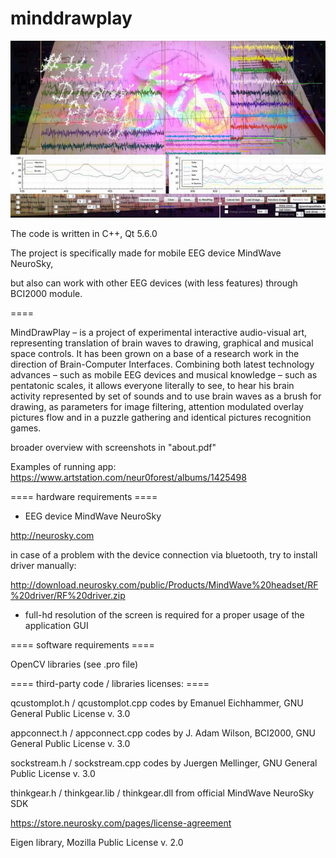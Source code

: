 # minddrawplay

![MindDrawPlay screen](mdpscreen.jpg)
     
The code is written in C++, Qt 5.6.0

The project is specifically made for mobile EEG device MindWave NeuroSky,

but also can work with other EEG devices (with less features) through BCI2000 module.

====

MindDrawPlay – is a project of experimental interactive audio-visual art, 
representing translation of brain waves to drawing, graphical and musical space controls. 
It has been grown on a base of a research work in the direction of Brain-Computer Interfaces. 
Combining both latest technology advances – such as mobile EEG devices and musical knowledge – 
such as pentatonic scales, it allows everyone literally to see, to hear his brain activity 
represented by set of sounds and to use brain waves as a brush for drawing, as parameters 
for image filtering, attention modulated overlay pictures flow and in a puzzle gathering 
and identical pictures recognition games.

broader overview with screenshots in "about.pdf" 

Examples of running app: https://www.artstation.com/neur0forest/albums/1425498

==== hardware requirements ====

- EEG device MindWave NeuroSky

http://neurosky.com

in case of a problem with the device connection via bluetooth, try to install driver manually:

http://download.neurosky.com/public/Products/MindWave%20headset/RF%20driver/RF%20driver.zip

- full-hd resolution of the screen is required for a proper usage of the application GUI

====  software requirements ====

OpenCV libraries (see .pro file)

==== third-party code / libraries licenses: ====

qcustomplot.h / qcustomplot.cpp codes by Emanuel Eichhammer, GNU General Public License v. 3.0

appconnect.h / appconnect.cpp codes by J. Adam Wilson, BCI2000, GNU General Public License v. 3.0

sockstream.h / sockstream.cpp codes by Juergen Mellinger, GNU General Public License v. 3.0

thinkgear.h / thinkgear.lib / thinkgear.dll from official MindWave NeuroSky SDK

https://store.neurosky.com/pages/license-agreement

Eigen library, Mozilla Public License v. 2.0
